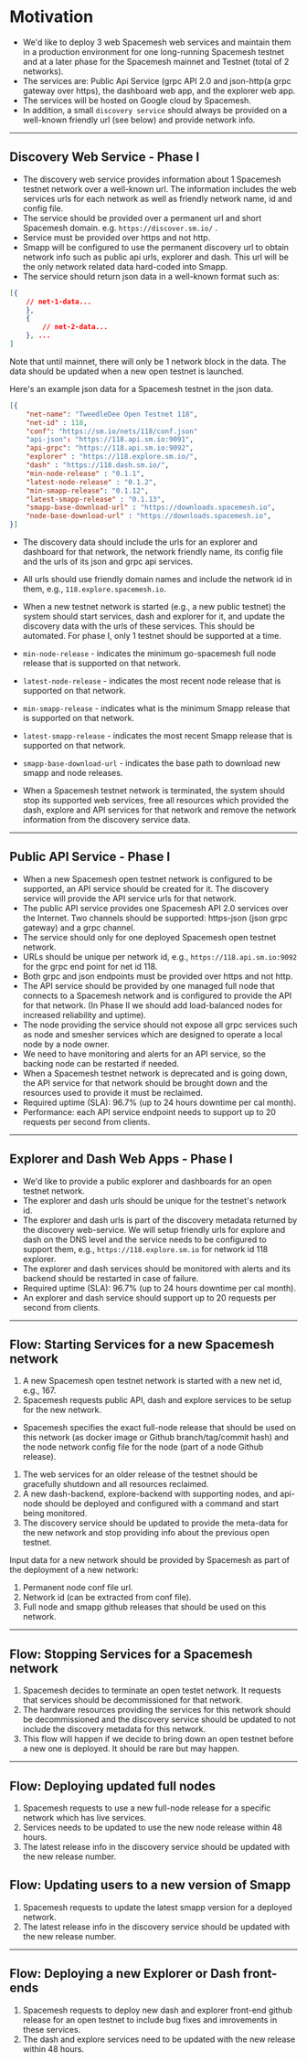 # Motivation
- We'd like to deploy 3 web Spacemesh web services and maintain them in a production environment for one long-running Spacemesh testnet and at a later phase for the Spacemesh mainnet and Testnet (total of 2 networks).
- The services are: Public Api Service (grpc API 2.0 and json-http(a grpc gateway over https), the dashboard web app, and the explorer web app.
- The services will be hosted on Google cloud by Spacemesh.
- In addition, a small `discovery service` should always be provided on a well-known friendly url (see below) and provide network info.

---

## Discovery Web Service - Phase I
- The discovery web service provides information about 1 Spacemesh testnet network over a well-known url. The information includes the web services urls for each network as well as friendly network name, id and config file.
- The service should be provided over a permanent url and short Spacemesh domain. e.g. `https://discover.sm.io/` .
- Service must be provided over https and not http.
- Smapp will be configured to use the permanent discovery url to obtain network info such as public api urls, explorer and dash. This url will be the only network related data hard-coded into Smapp.
- The service should return json data in a well-known format such as:

```json
[{
    // net-1-data...
    },
    {
        // net-2-data...
    }, ...
]
```

Note that until mainnet, there will only be 1 network block in the data. The data should be updated when a new open testnet is launched.

Here's an example json data for a Spacemesh testnet in the json data.

```json
[{
    "net-name": "TweedleDee Open Testnet 118",
    "net-id" : 118,
    "conf": "https://sm.io/nets/118/conf.json"
    "api-json": "https://118.api.sm.io:9091",
    "api-grpc": "https://118.api.sm.io:9092",
    "explorer" : "https://118.explore.sm.io/",
    "dash" : "https://118.dash.sm.io/",
    "min-node-release" : "0.1.1",
    "latest-node-release" : "0.1.2",
    "min-smapp-release": "0.1.12",
    "latest-smapp-release" : "0.1.13",
    "smapp-base-download-url" : "https://downloads.spacemesh.io",
    "node-base-download-url" : "https://downloads.spacemesh.io",
}]
```

- The discovery data should include the urls for an explorer and dashboard for that network, the network friendly name, its config file and the urls of its json and grpc api services.
- All urls should use friendly domain names and include the network id in them, e.g., `118.explore.spacemesh.io`.
- When a new testnet network is started (e.g., a new public testnet) the system should start services, dash and explorer for it, and update the discovery data with the urls of these services. This should be automated. For phase I, only 1 testnet should be supported at a time.

- `min-node-release` - indicates the minimum go-spacemesh full node release that is supported on that network.
- `latest-node-release` - indicates the most recent node release that is supported on that network.
- `min-smapp-release` - indicates what is the minimum Smapp release that is supported on that network.
- `latest-smapp-release` - indicates the most recent Smapp release that is supported on that network.
- `smapp-base-download-url` - indicates the base path to download new smapp and node releases.

- When a Spacemesh testnet network is terminated, the system should stop its supported web services, free all resources which provided the dash, explore and API services for that network and remove the network information from the discovery service data.

----

## Public API Service - Phase I
- When a new Spacemesh open testnet network is configured to be supported, an API service should be created for it. The discovery service will provide the API service urls for that network.
- The public API service provides one Spacemesh API 2.0 services over the Internet. Two channels should be supported: https-json (json grpc gateway) and a grpc channel.
- The service should only for one deployed Spacemesh open testnet network.
- URLs should be unique per network id, e.g., `https://118.api.sm.io:9092` for the grpc end point for net id 118.
- Both grpc and json endpoints must be provided over https and not http.
- The API service should be provided by one managed full node that connects to a Spacemesh network and is configured to provide the API for that network. (In Phase II we should add load-balanced nodes for increased reliability and uptime).
- The node providing the service should not expose all grpc services such as node and smesher services which are designed to operate a local node by a node owner.
- We need to have monitoring and alerts for an API service, so the backing node can be restarted if needed.
- When a Spacemesh testnet network is deprecated and is going down, the API service for that network should be brought down and the resources used to provide it must be reclaimed.
- Required uptime (SLA): 96.7% (up to 24 hours downtime per cal month).
- Performance: each API service endpoint needs to support up to 20 requests per second from clients.

------

## Explorer and Dash Web Apps - Phase I
- We'd like to provide a public explorer and dashboards for an open testnet network.
- The explorer and dash urls should be unique for the testnet's network id.
- The explorer and dash urls is part of the discovery metadata returned by the discovery web-service. We will setup friendly urls for explore and dash on the DNS level and the service needs to be configured to support them, e.g., `https://118.explore.sm.io` for network id 118 explorer.
- The explorer and dash services should be monitored with alerts and its backend should be restarted in case of failure.
- Required uptime (SLA): 96.7% (up to 24 hours downtime per cal month).
- An explorer and dash service should support up to 20 requests per second from clients.

---

## Flow: Starting Services for a new Spacemesh network
1. A new Spacemesh open testnet network is started with a new net id, e.g., 167.
1. Spacemesh requests public API, dash and explore services to be setup for the new network.
- Spacemesh specifies the exact full-node release that should be used on this network (as docker image or Github branch/tag/commit hash) and the node network config file for the node (part of a node Github release).
1. The web services for an older release of the testnet should be gracefully shutdown and all resources reclaimed.
1. A new dash-backend, explore-backend with supporting nodes, and api-node should be deployed and configured with a command and start being monitored.
1. The discovery service should be updated to provide the meta-data for the new network and stop providing info about the previous open testnet.

Input data for a new network should be provided by Spacemesh as part of the deployment of a new network:
1. Permanent node conf file url.
1. Network id (can be extracted from conf file).
1. Full node and smapp github releases that should be used on this network.

---

## Flow: Stopping Services for a Spacemesh network
1. Spacemesh decides to terminate an open testet network. It requests that services should be decommissioned for that network.
1. The hardware resources providing the services for this network should be decommissioned and the discovery service should be updated to not include the discovery metadata for this network.
1. This flow will happen if we decide to bring down an open testnet before a new one is deployed. It should be rare but may happen.

----

## Flow: Deploying updated full nodes
1. Spacemesh requests to use a new full-node release for a specific network which has live services.
1. Services needs to be updated to use the new node release within 48 hours.
1. The latest release info in the discovery service should be updated with the new release number.

## Flow: Updating users to a new version of Smapp
1. Spacemesh requests to update the latest smapp version for a deployed network.
1. The latest release info in the discovery service should be updated with the new release number.

---

## Flow: Deploying a new Explorer or Dash front-ends
1. Spacemesh requests to deploy new dash and explorer front-end github release for an open testnet to include bug fixes and imrovements in these services.
1. The dash and explore services need to be updated with the new release within 48 hours.
